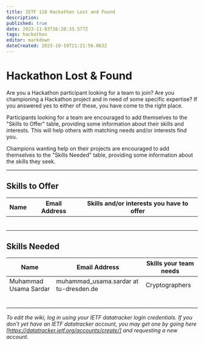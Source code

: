 ```yaml
---
title: IETF 118 Hackathon Lost and Found
description: 
published: true
date: 2023-11-03T16:20:33.577Z
tags: hackathon
editor: markdown
dateCreated: 2023-10-19T21:21:56.063Z
---
```


# Hackathon Lost & Found 
Are you a Hackathon participant looking for a team to join?
Are you championing a Hackathon project and in need of some specific expertise?
If you answered yes to either of these, you have come to the right place. 

Participants looking for a team are encouraged to add themselves to the "Skills to Offer" table, providing some information about their skills and interests. This will help others with matching needs and/or interests find you.

Champions wanting help on their projects are encouraged to add themselves to the "Skills Needed" table, providing some information about the skills they seek.

----


## Skills to Offer
| Name| Email Address| Skills and/or interests you have to offer |
|---|---|---|
|   |   |   |
|   |   |   |
|   |   |   |
|   |   |   |
|   |   |   |
|   |   |   |


## Skills Needed
| Name |  Email Address |  Skills your team needs |
|---|---|---|
| Muhammad Usama Sardar  | muhammad_usama.sardar at tu-dresden.de  | Cryptographers  |
|   |   |   |
|   |   |   |
|   |   |   |
|   |   |   |
|   |   |   |
|   |   |   |



*To edit the wiki, log in using your IETF datatracker login credentials. If you don't yet have an IETF datatracker account, you may get one by going here [https://datatracker.ietf.org/accounts/create/] and requesting a new account.*

